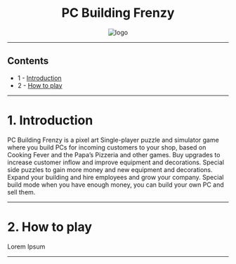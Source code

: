 <h1 align='center'>PC Building Frenzy</h1>
<p align='center'>
  <img src='https://i.imgur.com/bgOyWOX.png' alt='logo'>
</p>

---

## Contents
- 1 - [Introduction](#1-introduction)
- 2 - [How to play](#2-how-to-play)
  
---

# 1. Introduction

PC Building Frenzy is a pixel art Single-player puzzle and simulator game where you build PCs for incoming customers to your shop, based on Cooking Fever and the Papa’s Pizzeria and other games. Buy upgrades to increase customer inflow and improve equipment and decorations. Special side puzzles to gain more money and new equipment and decorations. Expand your building and hire employees and grow your company. Special build mode when you have enough money, you can build your own PC and sell them. 



---

# 2. How to play

Lorem Ipsum

---

